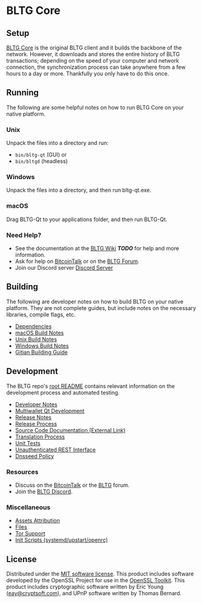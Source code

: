BLTG Core
=============

Setup
---------------------
[BLTG Core](https://block-logic.com/wallet) is the original BLTG client and it builds the backbone of the network. However, it downloads and stores the entire history of BLTG transactions; depending on the speed of your computer and network connection, the synchronization process can take anywhere from a few hours to a day or more. Thankfully you only have to do this once.

Running
---------------------
The following are some helpful notes on how to run BLTG Core on your native platform.

### Unix

Unpack the files into a directory and run:

- `bin/bltg-qt` (GUI) or
- `bin/bltgd` (headless)

### Windows

Unpack the files into a directory, and then run bltg-qt.exe.

### macOS

Drag BLTG-Qt to your applications folder, and then run BLTG-Qt.

### Need Help?

* See the documentation at the [BLTG Wiki](https://github.com/Block-Logic-Technology-Group/bltg/wiki) ***TODO***
for help and more information.
* Ask for help on [BitcoinTalk](https://bitcointalk.org/index.php?topic=2695744.260) or on the [BLTG Forum](https://forum.block-logic.com/).
* Join our Discord server [Discord Server](https://discord.block-logic.com/)

Building
---------------------
The following are developer notes on how to build BLTG on your native platform. They are not complete guides, but include notes on the necessary libraries, compile flags, etc.

- [Dependencies](dependencies.md)
- [macOS Build Notes](build-osx.md)
- [Unix Build Notes](build-unix.md)
- [Windows Build Notes](build-windows.md)
- [Gitian Building Guide](gitian-building.md)

Development
---------------------
The BLTG repo's [root README](/README.md) contains relevant information on the development process and automated testing.

- [Developer Notes](developer-notes.md)
- [Multiwallet Qt Development](multiwallet-qt.md)
- [Release Notes](release-notes.md)
- [Release Process](release-process.md)
- [Source Code Documentation (External Link)](https://www.fuzzbawls.pw/pivx/doxygen/)
- [Translation Process](translation_process.md)
- [Unit Tests](unit-tests.md)
- [Unauthenticated REST Interface](REST-interface.md)
- [Dnsseed Policy](dnsseed-policy.md)

### Resources
* Discuss on the [BitcoinTalk](https://bitcointalk.org/index.php?topic=2695744.260) or the [BLTG](https://forum.block-logic.com/) forum.
* Join the [BLTG Discord](https://discord.block-logic.com/).

### Miscellaneous
- [Assets Attribution](assets-attribution.md)
- [Files](files.md)
- [Tor Support](tor.md)
- [Init Scripts (systemd/upstart/openrc)](init.md)

License
---------------------
Distributed under the [MIT software license](/COPYING).
This product includes software developed by the OpenSSL Project for use in the [OpenSSL Toolkit](https://www.openssl.org/). This product includes
cryptographic software written by Eric Young ([eay@cryptsoft.com](mailto:eay@cryptsoft.com)), and UPnP software written by Thomas Bernard.
